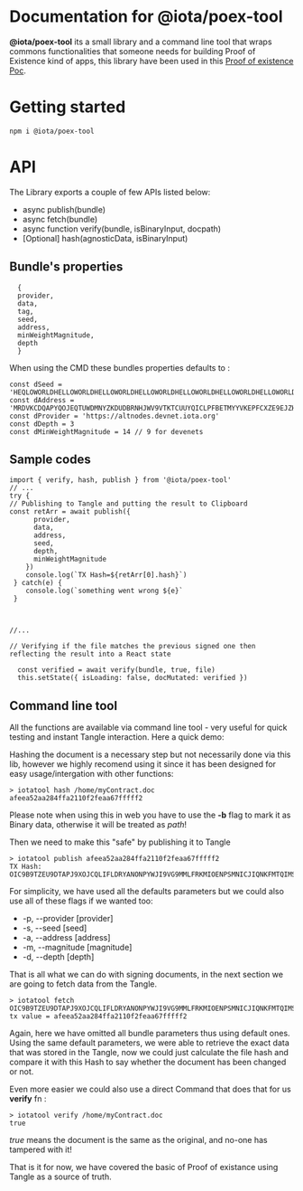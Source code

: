 # Documentation for @iota/poex-tool
**@iota/poex-tool** its a small library and a command line tool that wraps commons functionalities that someone needs for building Proof of Existence kind of apps, this library have been used in this [Proof of existence Poc](https://build-vvzhlpnvdd.now.sh/).

# Getting started
```
npm i @iota/poex-tool
```

# API

The Library exports a couple of few APIs listed below:


* async publish(bundle)
* async fetch(bundle)
* async function verify(bundle, isBinaryInput, docpath)
* [Optional] hash(agnosticData, isBinaryInput)

## Bundle's properties

```
  {
  provider,
  data,
  tag,
  seed,
  address,
  minWeightMagnitude,
  depth
  }
```

When using the CMD these bundles properties defaults to :

```
const dSeed = 'HEQLOWORLDHELLOWORLDHELLOWORLDHELLOWORLDHELLOWORLDHELLOWORLDHELLOWORLDHELLOWORL9D'
const dAddress = 'MRDVKCDQAPYQOJEQTUWDMNYZKDUDBRNHJWV9VTKTCUUYQICLPFBETMYYVKEPFCXZE9EJZHFUWJZVEWUCWSGDUVMOYD'
const dProvider = 'https://altnodes.devnet.iota.org'
const dDepth = 3
const dMinWeightMagnitude = 14 // 9 for devenets
```

## Sample codes

```
import { verify, hash, publish } from '@iota/poex-tool'
// ...
try {
// Publishing to Tangle and putting the result to Clipboard
const retArr = await publish({
      provider,
      data,
      address,
      seed,
      depth,
      minWeightMagnitude
    })
    console.log(`TX Hash=${retArr[0].hash}`)
 } catch(e) {
    console.log(`something went wrong ${e}`
 }



//...

// Verifying if the file matches the previous signed one then reflecting the result into a React state

  const verified = await verify(bundle, true, file)
  this.setState({ isLoading: false, docMutated: verified })

```

## Command line tool

All the functions are available via command line tool - very useful for quick testing and instant Tangle interaction.
Here a quick demo:

Hashing the document is a necessary step but not necessarily done via this lib, however we highly recomend using it since it has been designed for easy usage/intergation with other functions:

```
> iotatool hash /home/myContract.doc
afeea52aa284ffa2110f2feaa67fffff2
```
Please note when using this in web you have to use the **-b** flag to mark it as Binary data, otherwise it will be treated as *path*!

Then we need to make this "safe" by publishing it to Tangle

```
> iotatool publish afeea52aa284ffa2110f2feaa67fffff2
TX Hash: OIC9B9TZEU9DTAPJ9XOJCQLIFLDRYANONPYWJI9VG9MMLFRKMIOENPSMNICJIQNKFMTQIMSSGOOJIH999
```
For simplicity, we have used all the defaults parameters but we could also use all of these flags if we wanted too:

* -p, --provider [provider]
* -s, --seed [seed]
* -a, --address [address]
* -m, --magnitude [magnitude]
* -d, --depth [depth]

That is all what we can do with signing documents, in the next section we are going to fetch data from the Tangle.


```
> iotatool fetch OIC9B9TZEU9DTAPJ9XOJCQLIFLDRYANONPYWJI9VG9MMLFRKMIOENPSMNICJIQNKFMTQIMSSGOOJIH999
tx value = afeea52aa284ffa2110f2feaa67fffff2
```
Again, here we have omitted all bundle parameters thus using default ones.
Using the same default parameters, we were able to retrieve the exact data that was stored in the Tangle, now we could just calculate the file hash and compare it with this Hash to say whether the document has been changed or not.

Even more easier we could also use a direct Command that does that for us **verify** fn :


```
> iotatool verify /home/myContract.doc
true
```

*true* means the document is the same as the original, and no-one has tampered with it!




That is it for now, we have covered the basic of Proof of existance using Tangle as a source of truth.

